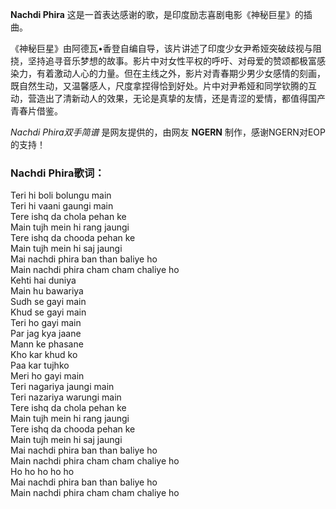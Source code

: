 

**Nachdi Phira** 这是一首表达感谢的歌，是印度励志喜剧电影《神秘巨星》的插曲。

《神秘巨星》由阿德瓦•香登自编自导，该片讲述了印度少女尹希娅突破歧视与阻挠，坚持追寻音乐梦想的故事。影片中对女性平权的呼吁、对母爱的赞颂都极富感染力，有着激动人心的力量。但在主线之外，影片对青春期少男少女感情的刻画，既自然生动，又温馨感人，尺度拿捏得恰到好处。片中对尹希娅和同学钦腾的互动，营造出了清新动人的效果，无论是真挚的友情，还是青涩的爱情，都值得国产青春片借鉴。

_Nachdi Phira双手简谱_ 是网友提供的，由网友 **NGERN** 制作，感谢NGERN对EOP的支持！

### Nachdi Phira歌词：

Teri hi boli bolungu main  
Teri hi vaani gaungi main  
Tere ishq da chola pehan ke  
Main tujh mein hi rang jaungi  
Tere ishq da chooda pehan ke  
Main tujh mein hi saj jaungi  
Mai nachdi phira ban than baliye ho  
Main nachdi phira cham cham chaliye ho  
Kehti hai duniya  
Main hu bawariya  
Sudh se gayi main  
Khud se gayi main  
Teri ho gayi main  
Par jag kya jaane  
Mann ke phasane  
Kho kar khud ko  
Paa kar tujhko  
Meri ho gayi main  
Teri nagariya jaungi main  
Teri nazariya warungi main  
Tere ishq da chola pehan ke  
Main tujh mein hi rang jaungi  
Tere ishq da chooda pehan ke  
Main tujh mein hi saj jaungi  
Mai nachdi phira ban than baliye ho  
Main nachdi phira cham cham chaliye ho  
Ho ho ho ho ho  
Mai nachdi phira ban than baliye ho  
Main nachdi phira cham cham chaliye ho

